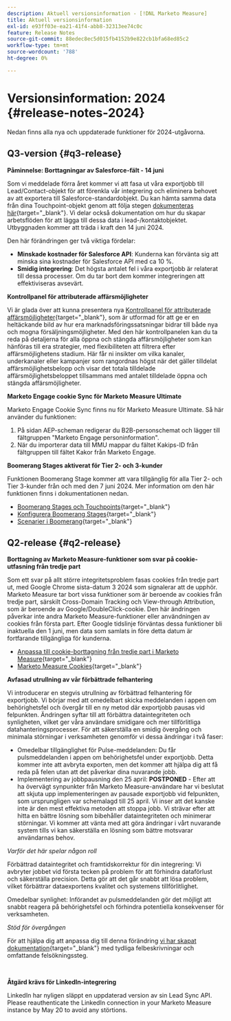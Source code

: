 ```yaml
---
description: Aktuell versionsinformation - [!DNL Marketo Measure]
title: Aktuell versionsinformation
exl-id: e93ff03e-ea21-41f4-abb8-32313ee74c0c
feature: Release Notes
source-git-commit: 88edec8ec5d015fb4152b9e822cb1bfa68ed85c2
workflow-type: tm+mt
source-wordcount: '788'
ht-degree: 0%

---
```


# Versionsinformation: 2024 {#release-notes-2024}

Nedan finns alla nya och uppdaterade funktioner för 2024-utgåvorna.

## Q3-version {#q3-release}

<p>

**Påminnelse: Borttagningar av Salesforce-fält - 14 juni**

Som vi meddelade förra året kommer vi att fasa ut våra exportjobb till Lead/Contact-objekt för att förenkla vår integrering och eliminera behovet av att exportera till Salesforce-standardobjekt. Du kan hämta samma data från dina Touchpoint-objekt genom att följa stegen [dokumenteras här](/help/release-notes/previous-releases/2023.md#deprecations){target="_blank"}. Vi delar också dokumentation om hur du skapar arbetsflöden för att lägga till dessa data i lead-/kontaktobjektet. Utbyggnaden kommer att träda i kraft den 14 juni 2024.

Den här förändringen ger två viktiga fördelar:

* **Minskade kostnader för Salesforce API**: Kunderna kan förvänta sig att minska sina kostnader för Salesforce API med ca 10 %.
* **Smidig integrering**: Det högsta antalet fel i våra exportjobb är relaterat till dessa processer. Om du tar bort dem kommer integreringen att effektiviseras avsevärt.

**Kontrollpanel för attributerade affärsmöjligheter**

Vi är glada över att kunna presentera nya [Kontrollpanel för attributerade affärsmöjligheter](/help/marketo-measure-discover-ui/dashboards/attributed-opportunity-dashboard.md){target="_blank"}, som är utformad för att ge er en heltäckande bild av hur era marknadsföringssatsningar bidrar till både nya och mogna försäljningsmöjligheter. Med den här kontrollpanelen kan du ta reda på detaljerna för alla öppna och stängda affärsmöjligheter som kan hänföras till era strategier, med flexibiliteten att filtrera efter affärsmöjlighetens stadium. Här får ni insikter om vilka kanaler, underkanaler eller kampanjer som rangordnas högst när det gäller tilldelat affärsmöjlighetsbelopp och visar det totala tilldelade affärsmöjlighetsbeloppet tillsammans med antalet tilldelade öppna och stängda affärsmöjligheter.

**Marketo Engage cookie Sync för Marketo Measure Ultimate**

Marketo Engage Cookie Sync finns nu för Marketo Measure Ultimate. Så här använder du funktionen:

1. På sidan AEP-scheman redigerar du B2B-personschemat och lägger till fältgruppen &quot;Marketo Engage personinformation&quot;.
1. När du importerar data till MMU mappar du fältet Kakips-ID från fältgruppen till fältet Kakor från Marketo Engage.

**Boomerang Stages aktiverat för Tier 2- och 3-kunder**

Funktionen Boomerang Stage kommer att vara tillgänglig för alla Tier 2- och Tier 3-kunder från och med den 7 juni 2024. Mer information om den här funktionen finns i dokumentationen nedan.

* [Boomerang Stages och Touchpoints](/help/advanced-marketo-measure-features/boomerang/boomerang-stages-and-touchpoints.md){target="_blank"}
* [Konfigurera Boomerang Stages](/help/advanced-marketo-measure-features/boomerang/setting-up-boomerang-stages.md){target="_blank"}
* [Scenarier i Boomerang](/help/advanced-marketo-measure-features/boomerang/boomerang-stage-scenarios.md){target="_blank"}

<p>

## Q2-release {#q2-release}

<p>

**Borttagning av Marketo Measure-funktioner som svar på cookie-utfasning från tredje part**

Som ett svar på allt större integritetsproblem fasas cookies från tredje part ut, med Google Chrome sista-datum 3 2024 som signalerar att de upphör. Marketo Measure tar bort vissa funktioner som är beroende av cookies från tredje part, särskilt Cross-Domain Tracking och View-through Attribution, som är beroende av Google/DoubleClick-cookie. Den här ändringen påverkar inte andra Marketo Measure-funktioner eller användningen av cookies från första part. Efter Google tidslinje förväntas dessa funktioner bli inaktuella den 1 juni, men data som samlats in före detta datum är fortfarande tillgängliga för kunderna.

* [Anpassa till cookie-borttagning från tredje part i Marketo Measure](https://nation.marketo.com/t5/employee-blogs/adapting-to-third-party-cookie-deprecation-in-marketo-measure/ba-p/345110){target="_blank"}
* [Marketo Measure Cookies](/help/marketo-measure-tracking/setting-up-tracking/marketo-measure-cookies.md){target="_blank"}

**Avfasad utrullning av vår förbättrade felhantering**

Vi introducerar en stegvis utrullning av förbättrad felhantering för exportjobb. Vi börjar med att omedelbart skicka meddelanden i appen om behörighetsfel och övergår till en ny metod där exportjobb pausas vid felpunkten. Ändringen syftar till att förbättra dataintegriteten och synligheten, vilket ger våra användare smidigare och mer tillförlitliga datahanteringsprocesser. För att säkerställa en smidig övergång och minimala störningar i verksamheten genomför vi dessa ändringar i två faser:

* Omedelbar tillgänglighet för Pulse-meddelanden: Du får pulsmeddelanden i appen om behörighetsfel under exportjobb. Detta kommer inte att avbryta exporten, men det kommer att hjälpa dig att få reda på felen utan att det påverkar dina nuvarande jobb.
* Implementering av jobbpausning den 25 april: **POSTPONED** - Efter att ha övervägt synpunkter från Marketo Measure-användare har vi beslutat att skjuta upp implementeringen av pausade exportjobb vid felpunkten, som ursprungligen var schemalagd till 25 april. Vi inser att det kanske inte är den mest effektiva metoden att stoppa jobb. Vi strävar efter att hitta en bättre lösning som bibehåller dataintegriteten och minimerar störningar. Vi kommer att vänta med att göra ändringar i vårt nuvarande system tills vi kan säkerställa en lösning som bättre motsvarar användarnas behov.

_Varför det här spelar någon roll_

Förbättrad dataintegritet och framtidskorrektur för din integrering: Vi avbryter jobbet vid första tecken på problem för att förhindra dataförlust och säkerställa precision. Detta gör att det går snabbt att lösa problem, vilket förbättrar dataexportens kvalitet och systemens tillförlitlighet.

Omedelbar synlighet: Införandet av pulsmeddelanden gör det möjligt att snabbt reagera på behörighetsfel och förhindra potentiella konsekvenser för verksamheten.

_Stöd för övergången_

För att hjälpa dig att anpassa dig till denna förändring [vi har skapat dokumentation](/help/configuration-and-setup/getting-started-with-marketo-measure/error-notifications.md){target="_blank"} med tydliga felbeskrivningar och omfattande felsökningssteg.

<br>

**Åtgärd krävs för LinkedIn-integrering**

LinkedIn har nyligen släppt en uppdaterad version av sin Lead Sync API. Please reauthenticate the LinkedIn connection in your Marketo Measure instance by May 20 to avoid any störtions.

